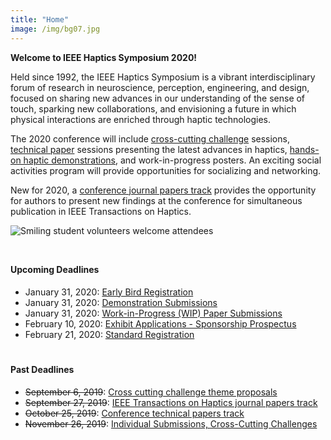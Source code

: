 ```yaml
---
title: "Home"
image: /img/bg07.jpg
---
```


**Welcome to IEEE Haptics Symposium 2020!**

Held since 1992, the IEEE Haptics Symposium is a vibrant interdisciplinary forum of research in neuroscience, perception, engineering, and design, focused on sharing new advances in our understanding of the sense of touch, sparking new collaborations, and envisioning a future in which physical interactions are enriched through haptic technologies.  

The 2020 conference will include [cross-cutting challenge](/presenting/cross-cutting-challenges/) sessions, [technical paper](/presenting/technical-papers/) sessions presenting the latest advances in haptics,  [hands-on haptic demonstrations](/presenting/demos), and work-in-progress posters. An exciting social activities program will provide opportunities for socializing and networking.

New for 2020, a [conference journal papers track](/presenting/transactions-on-haptics-early-submission) provides the opportunity for authors to present new findings at the conference for simultaneous publication in IEEE Transactions on Haptics.

![Smiling student volunteers welcome attendees](/img/slide-image-6-crop.jpg)

<hr style="height:12px; visibility:hidden;" />

#### Upcoming Deadlines

* January 31, 2020: [Early Bird Registration](/attending/registration/)
* January 31, 2020: [Demonstration Submissions](/presenting/demos/)
* January 31, 2020: [Work-in-Progress (WIP) Paper Submissions](/presenting/work-in-progress-wip-papers/)
* February 10, 2020: [Exhibit Applications - Sponsorship Prospectus](/sponsors/)
* February 21, 2020: [Standard Registration](/attending/registration/)

<hr style="height:6px; visibility:hidden;" />

#### Past Deadlines

* ~~September 6, 2019~~: [Cross cutting challenge theme proposals](/presenting/cross-cutting-challenges/)
* ~~September 27, 2019~~: [IEEE Transactions on Haptics journal papers track](/presenting/transactions-on-haptics-early-submission)
* ~~October 25, 2019~~: [Conference technical papers track](/presenting/technical-papers/)
* ~~November 26, 2019~~: [Individual Submissions, Cross-Cutting Challenges](/presenting/cross-cutting-challenges/)

<br>
